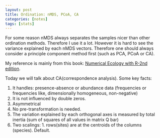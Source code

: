 ```yaml
---
layout: post
title: Ordination: nMDS, PCoA, CA
categories: [notes]
tags: [stats]
---
```


For some reason nMDS always separates the samples nicer than other ordination methods. Therefore I use it a lot. However it is hard to see the variance explained by each nMDS vectors. Therefore one should always consider a principle component method first (such as PCA, PCoA or CA).

My reference is mainly from this book: [Numerical Ecology with R-2nd edition](https://link.springer.com/book/10.1007/978-3-319-71404-2).

Today we will talk about CA(correspondence analysis). Some key facts:

1. It handles: presence-absence or abundance data (frequencies or frequencies like, dimensionally homogeneous, non-negative)
2. It is not influenced by double zeros. 
3. Asymmetrical
4. No pre-transformation is needed.
5. The variation explained by each orthogonal axes is measured by total inertia (sum of squares of all values in matrix Q bar) 
6. Two scalings: 1. rows(sites) are at the centroids of the columns (species). Default. 
